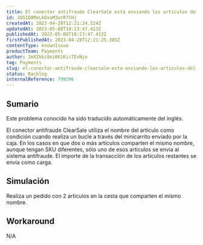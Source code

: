 ```yaml
---
title: El conector antifraude ClearSale está enviando los artículos del carrito equivocados en los casos en los que dos o más artículos comparten el mismo nombre.
id: 1OSID8MeL6DxaM3urR7CHj
createdAt: 2023-04-28T12:21:24.524Z
updatedAt: 2023-05-08T18:23:47.413Z
publishedAt: 2023-05-08T18:23:47.413Z
firstPublishedAt: 2023-04-28T12:21:25.305Z
contentType: knownIssue
productTeam: Payments
author: 2mXZkbi0oi061KicTExNjo
tag: Payments
slug: el-conector-antifraude-clearsale-esta-enviando-los-articulos-del-carrito-equivocados-en-los-casos-en-los-que-dos-o-mas-articulos-comparten-el-mismo-nombre
status: Backlog
internalReference: 799396
---
```


## Sumario

<div class="alert alert-info">
  <p>Este problema conocido ha sido traducido automáticamente del inglés.</p>
</div>


El conector antifraude ClearSale utiliza el nombre del artículo como condición cuando realiza un bucle a través del minicarrito enviado por la caja. En los casos en que dos o más artículos comparten el mismo nombre, aunque tengan SKU diferentes, sólo uno de esos artículos se envía al sistema antifraude. El importe de la transacción de los artículos restantes se envía como carga.



## Simulación


Realiza un pedido con 2 artículos en la cesta que comparten el mismo nombre.



## Workaround


N/A





